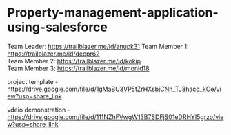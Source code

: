 # Property-management-application-using-salesforce
Team Leader: https://trailblazer.me/id/anupk31
Team Member 1: https://trailblazer.me/id/deepr62  
Team Member 2:  https://trailblazer.me/id/kokip   
Team Member 3: https://trailblazer.me/id/monid18

project template - https://drive.google.com/file/d/1gMaBU3VP5tZrHXsbjCNn_TJ8hacq_kOe/view?usp=share_link

vdeio demonstration - https://drive.google.com/file/d/111NZhFVwgW13B7SDFjS01eDRHYI5grzo/view?usp=share_link
